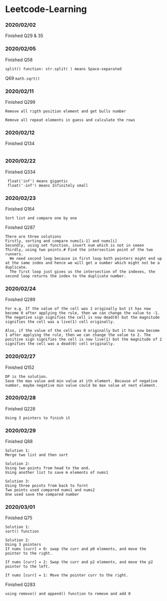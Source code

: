 # Leetcode-Learning
### 2020/02/02
Finished Q29 & 35

### 2020/02/05
Finished Q58
```
split() function: str.split( ) means Space-separated
```
Q69 ```math.sqrt()```

### 2020/02/11
Finished Q299
```
Remove all rigth position element and get bulls number

Remove all repeat elements in guess and calculate the rows
```
### 2020/02/12
Finished Q134
```
```

### 2020/02/22
Finished Q334
```
 float('inf') means gigantic
 float('-inf') means Infinitely small
```

### 2020/02/23
Finished Q164
```
Sort list and compare one by one
```

Finished Q287
```
There are three solutions
Firstly, sorting and compare nums[i-1] and nums[i]
Secondly, using set function, insert num which is not in seeen
Thirdly, using two points.# Find the intersection point of the two runners.
  We need second loop because in first loop both pointers might end up at the same index and hence we will get a number which might not be a duplicate. 
  The first loop just gives us the intersection of the indexes, the second loop returns the index to the duplicate number.
```

### 2020/02/24
Finished Q289
```
For e.g. If the value of the cell was 1 originally but it has now become 0 after applying the rule, then we can change the value to -1. The negative sign signifies the cell is now dead(0) but the magnitude signifies the cell was a live(1) cell originally.

Also, if the value of the cell was 0 originally but it has now become 1 after applying the rule, then we can change the value to 2. The positive sign signifies the cell is now live(1) but the magnitude of 2 signifies the cell was a dead(0) cell originally.
```

### 2020/02/27
Finished Q152
```
DP is the solution.
Save the max value and min value at ith element. Because of negative number, maybe negative min value could be max value at next element.

```
### 2020/02/28
Finished Q228
```
Using 3 pointers to finish it
```

### 2020/02/29
Finished Q88
```
Solution 1:
Merge two list and then sort

Solution 2:
Using two points from head to the end.
Using another list to save m elements of nums1

Solution 3:
Using three points from back to fornt
Two points used compared nums1 and nums2
One used save the compared number
```


### 2020/03/01
Finished Q75
```
Solution 1:
sort() function

Solution 2:
Using 3 pointers
If nums [curr] = 0: swap the curr and p0 elements, and move the pointer to the right.

If nums [curr] = 2: Swap the curr and p2 elements, and move the p2 pointer to the left.

If nums [curr] = 1: Move the pointer curr to the right.

```
Finished Q283
```
using remove() and append() function to remove and add 0
```
